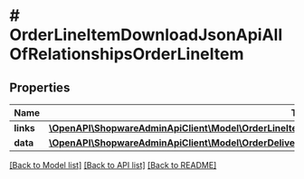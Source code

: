# # OrderLineItemDownloadJsonApiAllOfRelationshipsOrderLineItem

## Properties

Name | Type | Description | Notes
------------ | ------------- | ------------- | -------------
**links** | [**\OpenAPI\ShopwareAdminApiClient\Model\OrderLineItemDownloadJsonApiAllOfRelationshipsOrderLineItemLinks**](OrderLineItemDownloadJsonApiAllOfRelationshipsOrderLineItemLinks.md) |  | [optional]
**data** | [**\OpenAPI\ShopwareAdminApiClient\Model\OrderDeliveryPositionJsonApiAllOfRelationshipsOrderLineItemData**](OrderDeliveryPositionJsonApiAllOfRelationshipsOrderLineItemData.md) |  | [optional]

[[Back to Model list]](../../README.md#models) [[Back to API list]](../../README.md#endpoints) [[Back to README]](../../README.md)
